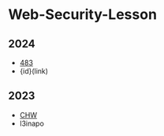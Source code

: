 # Web-Security-Lesson

## 2024

- [483](/2024/483)
- {id}(link)

## 2023

- [CHW](/2023/CHW)
- l3inapo
